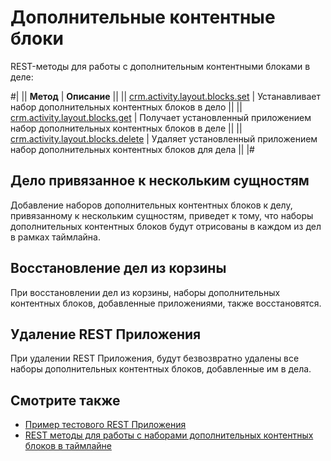 # Дополнительные контентные блоки

REST-методы для работы с дополнительным контентными блоками в деле:

#|
|| **Метод** | **Описание** ||
|| [crm.activity.layout.blocks.set](./crm-activity-layout-blocks-set.md) | Устанавливает набор дополнительных контентных блоков в дело ||
|| [crm.activity.layout.blocks.get](./crm-activity-layout-blocks-get.md) | Получает установленный приложением набор дополнительных контентных блоков в деле ||
|| [crm.activity.layout.blocks.delete](./crm-activity-layout-blocks-delete.md) | Удаляет установленный приложением набор дополнительных контентных блоков для дела ||
|#

## Дело привязанное к нескольким сущностям

Добавление наборов дополнительных контентных блоков к делу, привязанному к нескольким сущностям, приведет к тому, что наборы дополнительных контентных блоков будут отрисованы в каждом из дел в рамках таймлайна.

## Восстановление дел из корзины

При восстановлении дел из корзины, наборы дополнительных контентных блоков, добавленные приложениями, также восстановятся.

## Удаление REST Приложения

При удалении REST Приложения, будут безвозвратно удалены все наборы дополнительных контентных блоков, добавленные им в дела.

## Смотрите также

- [Пример тестового REST Приложения](../../layout-blocks/content-blocks-test-app.md)
- [REST методы для работы с наборами дополнительных контентных блоков в таймлайне](../../layout-blocks/index.md)